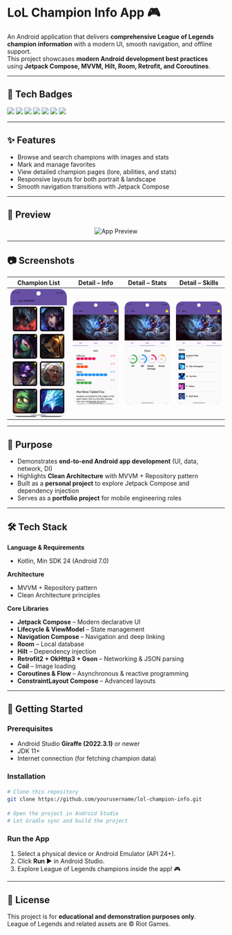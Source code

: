 # LoL Champion Info App 🎮  

An Android application that delivers **comprehensive League of Legends champion information** with a modern UI, smooth navigation, and offline support.  
This project showcases **modern Android development best practices** using **Jetpack Compose, MVVM, Hilt, Room, Retrofit, and Coroutines**.  

---

## 🔖 Tech Badges  

<p align="left">
  <img src="https://img.shields.io/badge/Android-3DDC84?style=for-the-badge&logo=android&logoColor=white"/>
  <img src="https://img.shields.io/badge/Kotlin-7F52FF?style=for-the-badge&logo=kotlin&logoColor=white"/>
  <img src="https://img.shields.io/badge/Jetpack%20Compose-4285F4?style=for-the-badge&logo=jetpackcompose&logoColor=white"/>
  <img src="https://img.shields.io/badge/Hilt-D00000?style=for-the-badge&logo=google&logoColor=white"/>
  <img src="https://img.shields.io/badge/Room-FF6F00?style=for-the-badge&logo=sqlite&logoColor=white"/>
  <img src="https://img.shields.io/badge/Retrofit-009688?style=for-the-badge&logo=square&logoColor=white"/>
  <img src="https://img.shields.io/badge/Coroutines-FF4081?style=for-the-badge&logo=kotlin&logoColor=white"/>
</p>  

---

## ✨ Features  
- Browse and search champions with images and stats  
- Mark and manage favorites  
- View detailed champion pages (lore, abilities, and stats)  
- Responsive layouts for both portrait & landscape  
- Smooth navigation transitions with Jetpack Compose  

---

## 📸 Preview  
<p align="center">
  <img src="docs/screenshots/preview.gif" alt="App Preview" width="400"/>
</p>  

---

## 📷 Screenshots  
| Champion List | Detail – Info | Detail – Stats | Detail – Skills |  
|---------------|---------------|----------------|-----------------|  
| ![List](docs/screenshots/list.png) | ![Info](docs/screenshots/detail_info.png) | ![Stats](docs/screenshots/detail_stats.png) | ![Skills](docs/screenshots/detail_skills.png) |  

---

## 🎯 Purpose  
- Demonstrates **end-to-end Android app development** (UI, data, network, DI)  
- Highlights **Clean Architecture** with MVVM + Repository pattern  
- Built as a **personal project** to explore Jetpack Compose and dependency injection  
- Serves as a **portfolio project** for mobile engineering roles  

---

## 🛠 Tech Stack  

**Language & Requirements**  
- Kotlin, Min SDK 24 (Android 7.0)  

**Architecture**  
- MVVM + Repository pattern  
- Clean Architecture principles  

**Core Libraries**  
- **Jetpack Compose** – Modern declarative UI  
- **Lifecycle & ViewModel** – State management  
- **Navigation Compose** – Navigation and deep linking  
- **Room** – Local database  
- **Hilt** – Dependency injection  
- **Retrofit2 + OkHttp3 + Gson** – Networking & JSON parsing  
- **Coil** – Image loading  
- **Coroutines & Flow** – Asynchronous & reactive programming  
- **ConstraintLayout Compose** – Advanced layouts  

---

## 🚀 Getting Started  

### Prerequisites  
- Android Studio **Giraffe (2022.3.1)** or newer  
- JDK 11+  
- Internet connection (for fetching champion data)  

### Installation  
```bash
# Clone this repository
git clone https://github.com/yourusername/lol-champion-info.git

# Open the project in Android Studio
# Let Gradle sync and build the project
```

### Run the App  
1. Select a physical device or Android Emulator (API 24+).  
2. Click **Run ▶️** in Android Studio.  
3. Explore League of Legends champions inside the app! 🎮  

---

## 📜 License  
This project is for **educational and demonstration purposes only**.  
League of Legends and related assets are © Riot Games.  
